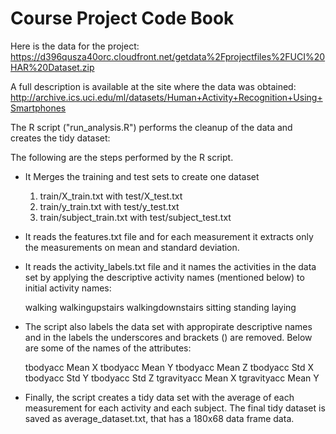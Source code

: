 Course Project Code Book
========================

Here is the data for the project: https://d396qusza40orc.cloudfront.net/getdata%2Fprojectfiles%2FUCI%20HAR%20Dataset.zip

A full description is available at the site where the data was obtained: http://archive.ics.uci.edu/ml/datasets/Human+Activity+Recognition+Using+Smartphones

The R script ("run_analysis.R") performs the cleanup of the data and creates the tidy dataset:

The following are the steps performed by the R script.

* It Merges the training and test sets to create one dataset 
  1. train/X_train.txt with test/X_test.txt
  2. train/y_train.txt with test/y_test.txt
  3. train/subject_train.txt with test/subject_test.txt

* It reads the features.txt file and for each measurement it extracts only the measurements on mean and standard deviation. 

* It reads the activity_labels.txt file and it names the activities in the data set by applying the descriptive activity names (mentioned below) to initial activity names:

  walking
  walkingupstairs
  walkingdownstairs
  sitting
  standing
  laying

* The script also labels the data set with appropirate descriptive names and in the labels the underscores and brackets () are removed. Below are some of the names of the attributes:

  tbodyacc Mean X 
  tbodyacc Mean Y 
  tbodyacc Mean Z 
  tbodyacc Std X
  tbodyacc Std Y 
  tbodyacc Std Z 
  tgravityacc Mean X 
  tgravityacc Mean Y

* Finally, the script creates a tidy data set with the average of each measurement for each activity and each subject. The final tidy dataset is saved as average_dataset.txt, that has a 180x68 data frame data.
